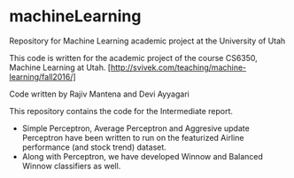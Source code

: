 # machineLearning
Repository for Machine Learning academic project at the University of Utah

This code is written for the academic project of the course CS6350, Machine Learning at Utah.
[http://svivek.com/teaching/machine-learning/fall2016/]

Code written by Rajiv Mantena and Devi Ayyagari

This repository contains the code for the Intermediate report. 

  - Simple Perceptron, Average Perceptron and Aggresive update Perceptron have been written to run on the featurized Airline performance (and stock trend) dataset.  
  - Along with Perceptron, we have developed Winnow and Balanced Winnow classifiers as well.
